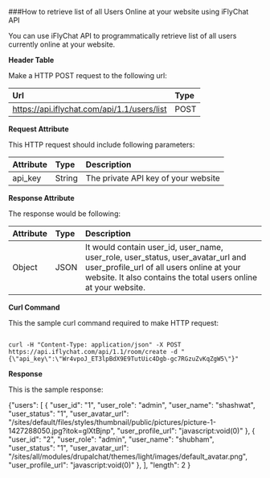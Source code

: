 ###How to retrieve list of all Users Online at your website using iFlyChat API

You can use iFlyChat API to programmatically retrieve list of all users currently online at your website.

**Header Table**

Make a HTTP POST request to the following url:

| Url        | Type           |
| :------------- |:------------- |
| https://api.iflychat.com/api/1.1/users/list | POST |

**Request Attribute**

This HTTP request should include following parameters:

| Attribute        | Type          | Description |
| :------------- |:------------- | :-------------|
| api_key | String | The private API key of your website |

**Response Attribute**

The response would be following:

| Attribute        | Type          | Description |
| :------------- |:------------- | :-------------|
| Object | JSON | It would contain user_id, user_name, user_role, user_status, user_avatar_url and user_profile_url of all users online at your website. It also contains the total users online at your website. |

**Curl Command**

This the sample curl command required to make HTTP request:

~~~

curl -H "Content-Type: application/json" -X POST https://api.iflychat.com/api/1.1/room/create -d "{\"api_key\":\"Wr4vpoJ_ET3lpBdX9E9TutUic4Dgb-gc7RGzuZvKqZgW5\"}"

~~~

**Response**

This is the sample response:

{"users": [
    {
      "user_id": "1",
      "user_role": "admin",
      "user_name": "shashwat",
      "user_status": "1",
      "user_avatar_url": "/sites/default/files/styles/thumbnail/public/pictures/picture-1-1427288050.jpg?itok=glXtBjnp",
      "user_profile_url": "javascript:void(0)"
    },
    {
      "user_id": "2",
      "user_role": "admin",
      "user_name": "shubham",
      "user_status": "1",
      "user_avatar_url": "/sites/all/modules/drupalchat/themes/light/images/default_avatar.png",
      "user_profile_url": "javascript:void(0)"
    },
  ],
  "length": 2
}
